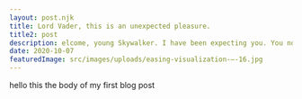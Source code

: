 ```yaml
---
layout: post.njk
title: Lord Vader, this is an unexpected pleasure.
title2: post
description: elcome, young Skywalker. I have been expecting you. You no longer need those. Guards, leave us. I'm looking forward to completing your training. In time you will call me Master. You're gravely mistaken.
date: 2020-10-07
featuredImage: src/images/uploads/easing-visualization-–-16.jpg
---
```


hello this the body of my first blog post
